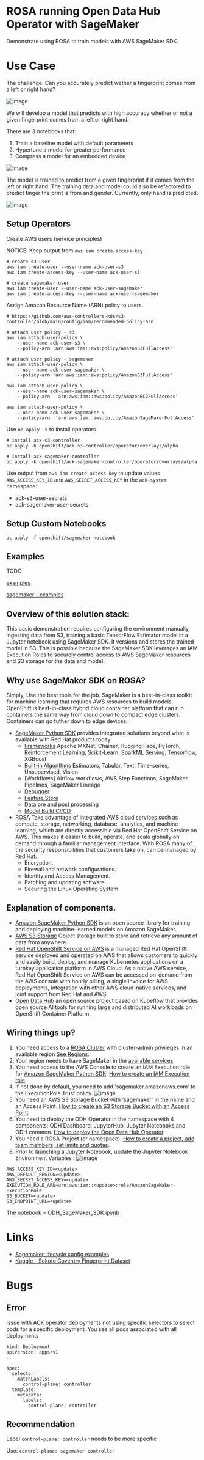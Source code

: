 # ROSA running Open Data Hub Operator with SageMaker 
Demonstrate using ROSA to train models with AWS SageMaker SDK.

# Use Case
The challenge: Can you accurately predict wether a fingerprint comes from a left or right hand?

![image](docs/fingerprint_prediction.png)

We will develop a model that predicts with high accuracy whether or not a given fingerprint comes from a left or right hand.

There are 3 notebooks that: 
1. Train a baseline model with default parameters
1. Hypertune a model for greater performance  
1. Compress a model for an embedded device

![image](docs/notebook_overview.png)

The model is trained to predict from a given fingerprint if it comes from the left or right hand. The training data and model could also be refactored to predict finger the print is from and gender. Currently, only hand is predicted.

![image](docs/fingerprint-model-arch.png)

## Setup Operators
Create AWS users (service principles)

NOTICE: Keep output from `aws iam create-access-key`

```
# create s3 user
aws iam create-user --user-name ack-user-s3
aws iam create-access-key --user-name ack-user-s3

# create sagemaker user
aws iam create-user --user-name ack-user-sagemaker
aws iam create-access-key --user-name ack-user-sagemaker
```

Assign Amazon Resource Name (ARN) policy to users.
```
# https://github.com/aws-controllers-k8s/s3-controller/blob/main/config/iam/recommended-policy-arn

# attach user policy - s3
aws iam attach-user-policy \
    --user-name ack-user-s3 \
    --policy-arn 'arn:aws:iam::aws:policy/AmazonS3FullAccess'

# attach user policy - sagemaker
aws iam attach-user-policy \
    --user-name ack-user-sagemaker \
    --policy-arn 'arn:aws:iam::aws:policy/AmazonS3FullAccess'

aws iam attach-user-policy \
    --user-name ack-user-sagemaker \
    --policy-arn  'arn:aws:iam::aws:policy/AmazonEC2FullAccess'

aws iam attach-user-policy \
    --user-name ack-user-sagemaker \
    --policy-arn  'arn:aws:iam::aws:policy/AmazonSageMakerFullAccess'

```

Use `oc apply -k` to install operators

```
# install ack-s3-controller
oc apply -k openshift/ack-s3-controller/operator/overlays/alpha

# install ack-sagemaker-controller
oc apply -k openshift/ack-sagemaker-controller/operator/overlays/alpha
```

Use output from `aws iam create-access-key` to update values `AWS_ACCESS_KEY_ID` and `AWS_SECRET_ACCESS_KEY` in the `ack-system` namespace:
- ack-s3-user-secrets
- ack-sagemaker-user-secrets

## Setup Custom Notebooks

```
oc apply -f openshift/sagemaker-notebook
```


## Examples

TODO

[examples](openshift/examples)

[sagemaker - examples](https://github.com/aws-controllers-k8s/sagemaker-controller/tree/main/samples)



## Overview of this solution stack:
This basic demonstration requires configuring the environment manually, ingesting data from S3, training a basic TensorFlow Estimator model in a Jupyter notebook using SageMaker SDK. It versions and stores the trained model in S3. This is possible because the SageMaker SDK leverages an IAM Execution Roles to securely control access to AWS SageMaker resources and S3 storage for the data and model.

## Why use SageMaker SDK on ROSA?
Simply, Use the best tools for the job. SageMaker is a best-in-class toolkit for machine learning that requires AWS resources to build models. OpenShift is best-in-class hybrid cloud container platform that can run containers the same way from cloud down to compact edge clusters. Containers can go futher down to edge devices.
- [SageMaker Python SDK](https://sagemaker.readthedocs.io/en/stable/index.html) provides integrated solutions beyond what is available with Red Hat products today.
    - [Frameworks](https://sagemaker.readthedocs.io/en/stable/frameworks/index.html) Apache MXNet, Chainer, Hugging Face, PyTorch, Reinforcement Learning, Scikit-Learn, SparkML Serving, Tensorflow, XGBoost
    - [Built-in Algorithms](https://sagemaker.readthedocs.io/en/stable/algorithms/index.html) Estimators, Tabular, Text, Time-series, Unsupervised, Vision
    - [Workflows] Airflow workflows, AWS Step Functions, SageMaker Pipelines, SageMaker Lineage
    - [Debugger](https://sagemaker.readthedocs.io/en/stable/amazon_sagemaker_debugger.html) 
    - [Feature Store](https://sagemaker.readthedocs.io/en/stable/amazon_sagemaker_featurestore.html)
    - [Data pre and post processing](https://sagemaker.readthedocs.io/en/stable/amazon_sagemaker_processing.html)
    - [Model Build CI/CD](https://sagemaker.readthedocs.io/en/stable/amazon_sagemaker_model_building_pipeline.html)
- [ROSA](https://aws.amazon.com/rosa/) Take advantage of integrated AWS cloud services such as compute, storage, networking, database, analytics, and machine learning, which are directly accessible via Red Hat OpenShift Service on AWS. This makes it easier to build, operate, and scale globally on demand through a familiar management interface. With ROSA many of the security responsibilities that customers take on, can be managed by Red Hat:
    - Encryption.
    - Firewall and network configurations.
    - Identity and Access Management.
    - Patching and updating software.
    - Securing the Linux Operating System

## Explanation of components.
- [Amazon SageMaker Python SDK](https://sagemaker.readthedocs.io/en/stable/) is an open source library for training and deploying machine-learned models on Amazon SageMaker.
- [AWS S3 Storage](https://aws.amazon.com/pm/serv-s3/) Object storage built to store and retrieve any amount of data from anywhere.
- [Red Hat OpenShift Service on AWS](https://aws.amazon.com/rosa/) is a managed Red Hat OpenShift service deployed and operated on AWS that allows customers to quickly and easily build, deploy, and manage Kubernetes applications on a turnkey application platform in AWS Cloud. As a native AWS service, Red Hat OpenShift Service on AWS can be accessed on-demand from the AWS console with hourly billing, a single invoice for AWS deployments, integration with other AWS cloud-native services, and joint support from Red Hat and AWS. 
- [Open Data Hub](https://github.com/opendatahub-io) an open source project based on Kubeflow that provides open source AI tools for running large and distributed AI workloads on OpenShift Container Platform. 

## Wiring things up? 
1. You need access to a [ROSA Cluster](https://cloud.redhat.com/blog/red-hat-openshift-service-on-aws-is-now-generally-available) with cluster-admin privileges in an available region [See Regions](https://docs.openshift.com/rosa/rosa_architecture/rosa_policy_service_definition/rosa-service-definition.html#rosa-sdpolicy-regions-az_rosa-service-definition).
1. Your region needs to have SageMaker in the [available services](https://aws.amazon.com/about-aws/global-infrastructure/regional-product-services/).
1. You need access to the AWS Console to create an IAM Execution role for [Amazon SageMaker Python SDK](https://sagemaker.readthedocs.io/en/stable/). [How to create an IAM Execution role](https://docs.aws.amazon.com/sagemaker/latest/dg/sagemaker-roles.html#sagemaker-roles-create-execution-role). 
1. If not done by default, you need to add 'sagemaker.amazonaws.com' to the ExecutionRole Trust policy. 
![image](./docs/rosa-iam-role.png)
1. You need an AWS S3 Storage Bucket with 'sagemaker' in the name and an Access Point. [How to create an S3 Storage Bucket with an Access Point]().
1. You need to deploy the ODH Operator in the namespace with 4 components: ODH Dashboard, JupyterHub, Jupyter Notebooks and ODH common. [How to deploy the Open Data Hub Operator]().
1. You need a ROSA Project (or namespace). [How to create a project, add team members, set limits and quotas]().
1. Prior to launching a Jupyter Notebook, update the Jupyter Notebook Environment Variables :
![image](./docs/rosa-notebook-env.png)

```
AWS_ACCESS_KEY_ID=<update>
AWS_DEFAULT_REGION=<update>
AWS_SECRET_ACCESS_KEY=<update>
EXECUTION_ROLE_ARN=arn:aws:iam::<update>:role/AmazonSageMaker-ExecutionRole
S3_BUCKET=<update>
S3_ENDPOINT_URL=<update>
```
The notebook = ODH_SageMaker_SDK.ipynb

# Links
- [Sagemaker lifecycle config examples](https://github.com/aws-samples/amazon-sagemaker-notebook-instance-lifecycle-config-samples)
- [Kaggle - Sokoto Coventry Fingerprint Dataset](https://www.kaggle.com/datasets/ruizgara/socofing)

# Bugs

## Error
Issue with ACK operator deployments not using specific selectors to select pods for a specific deployment. You see all pods associated with all deployments

```
kind: Deployment
apiVersion: apps/v1
...

spec:
  selector:
    matchLabels:
      control-plane: controller
  template:
    metadata:
      labels:
        control-plane: controller
```

## Recommendation

Label `control-plane: controller` needs to be more specific

Use: `control-plane: sagemaker-controller`
